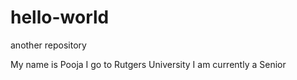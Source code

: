# hello-world
another repository


My name is Pooja
I go to Rutgers University
I am currently a Senior
